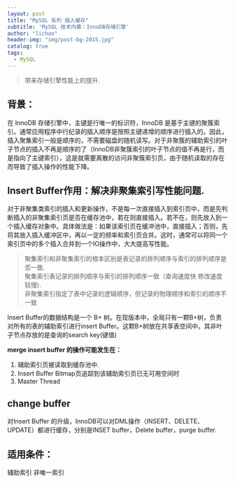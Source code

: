```yaml
---
layout: post
title: "MySQL 系列 插入缓存"
subtitle: 'MySQL 技术内幕：InnoDB存储引擎'
author: "lichao"
header-img: "img/post-bg-2015.jpg"
catalog: true
tags:
  - MySQL
---
```


> 带来存储引擎性能上的提升.

## 背景：
在 InnoDB 存储引擎中，主键是行唯一的标识符，InnoDB 是基于主键的聚簇索引。通常应用程序中行纪录的插入顺序是按照主键递增的顺序进行插入的。因此，插入聚集索引一般是顺序的，不需要磁盘的随机读写。对于非聚簇的辅助索引的叶子节点的插入不再是顺序的了（InnoDB非聚簇索引的叶子节点的值不再是行，而是指向了主键索引），这是就需要离散的访问非聚簇索引页，由于随机读取的存在而导致了插入操作的性能下降。 

## Insert Buffer作用：解决非聚集索引写性能问题.  
对于非聚集类索引的插入和更新操作，不是每一次直接插入到索引页中，而是先判断插入的非聚集索引页是否在缓存池中，若在则直接插入。若不在，则先放入到一个插入缓存对象中。具体做法是：如果该索引页在缓冲池中，直接插入；否则，先将其放入插入缓冲区中，再以一定的频率和索引页合并。这时，通常可以将同一个索引页中的多个插入合并到一个IO操作中，大大提高写性能。


> 聚集索引和非聚集索引的根本区别是表记录的排列顺序与索引的排列顺序是否一致.  
聚集索引表记录的排列顺序与索引的排列顺序一致（查询速度快 修改速度较慢).  
非聚集索引指定了表中记录的逻辑顺序，但记录的物理顺序和索引的顺序不一致

Insert Buffer的数据结构是一个 B+ 树。在现版本中，全局只有一颗B+树，负责对所有的表的辅助索引进行insert Buffer。这颗B+树放在共享表空间中。其非叶子节点存放的是查询的search key(键值)

**merge insert buffer 的操作可能发生在：**
1. 辅助索引页被读取到缓存池中.
2. Insert Buffer Bitmap页追踪到该辅助索引页已无可用空间时
3. Master Thread


## change buffer
对Insert Buffer 的升级，InnoDB可以对DML操作（INSERT、DELETE、UPDATE）都进行缓存，分别是INSET buffer，Delete buffer，purge buffer.

## 适用条件：   
辅助索引 非唯一索引